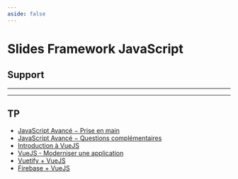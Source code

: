 ```yaml
---
aside: false
---
```


# Slides Framework JavaScript

## Support

<SlidesDeck src="framework_javascript" />

---

<SlidesDeck src="javascript_avances" />

---

<SlidesDeck src="vuejs" />

## TP

- [JavaScript Avancé − Prise en main](/tp/javascript_avances/introduction.md)
- [JavaScript Avancé − Questions complémentaires](/tp/javascript_avances/revision.md)
- [Introduction à VueJS](/tp/vuejs/tp0.md)
- [VueJS - Moderniser une application](/tp/vuejs/tp1.md)
- [Vuetify + VueJS](/tp/vuejs/vuetify-vuejs.md)
- [Firebase + VueJS](/tp/vuejs/firebase-vuejs.md)
